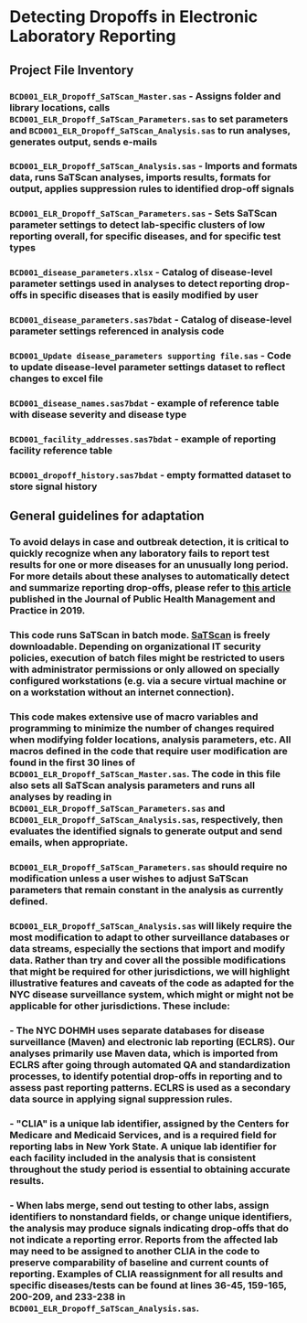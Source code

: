 # Detecting Dropoffs in Electronic Laboratory Reporting
## Project File Inventory
### `BCD001_ELR_Dropoff_SaTScan_Master.sas` - Assigns folder and library locations, calls `BCD001_ELR_Dropoff_SaTScan_Parameters.sas` to set parameters and `BCD001_ELR_Dropoff_SaTScan_Analysis.sas` to run analyses, generates output, sends e-mails
### `BCD001_ELR_Dropoff_SaTScan_Analysis.sas` - Imports and formats data, runs SaTScan analyses, imports results, formats for output,  applies suppression rules to identified drop-off signals
### `BCD001_ELR_Dropoff_SaTScan_Parameters.sas` - Sets SaTScan parameter settings to detect lab-specific clusters of low reporting overall, for specific diseases, and for specific test types
### `BCD001_disease_parameters.xlsx` - Catalog of disease-level parameter settings used in analyses to detect reporting drop-offs in specific diseases that is easily modified by user
### `BCD001_disease_parameters.sas7bdat` - Catalog of disease-level parameter settings referenced in analysis code
### `BCD001_Update disease_parameters supporting file.sas` - Code to update disease-level parameter settings dataset to reflect changes to excel file
### `BCD001_disease_names.sas7bdat` - example of reference table with disease severity and disease type
### `BCD001_facility_addresses.sas7bdat` - example of reporting facility reference table
### `BCD001_dropoff_history.sas7bdat` - empty formatted dataset to store signal history

## General guidelines for adaptation
### To avoid delays in case and outbreak detection, it is critical to quickly recognize when any laboratory fails to report test results for one or more diseases for an unusually long period. For more details about these analyses to automatically detect and summarize reporting drop-offs, please refer to [this article](https://journals.lww.com/jphmp/Abstract/publishahead/Detecting_Drop_offs_in_Electronic_Laboratory.99408.aspx) published in the Journal of Public Health Management and Practice in 2019.
### This code runs SaTScan in batch mode. [SaTScan](https://www.satscan.org) is freely downloadable. Depending on organizational IT security policies, execution of batch files might be restricted to users with administrator permissions or only allowed on specially configured workstations (e.g. via a secure virtual machine or on a workstation without an internet connection). 
### This code makes extensive use of macro variables and programming to minimize the number of changes required when modifying folder locations, analysis parameters, etc. All macros defined in the code that require user modification are found in the first 30 lines of `BCD001_ELR_Dropoff_SaTScan_Master.sas`. The code in this file also sets all SaTScan analysis parameters and runs all analyses by reading in `BCD001_ELR_Dropoff_SaTScan_Parameters.sas` and `BCD001_ELR_Dropoff_SaTScan_Analysis.sas`, respectively, then evaluates the identified signals to generate output and send emails, when appropriate.
### `BCD001_ELR_Dropoff_SaTScan_Parameters.sas` should require no modification unless a user wishes to adjust SaTScan parameters that remain constant in the analysis as currently defined.
### `BCD001_ELR_Dropoff_SaTScan_Analysis.sas` will likely require the most modification to adapt to other surveillance databases or data streams, especially the sections that import and modify data. Rather than try and cover all the possible modifications that might be required for other jurisdictions, we will highlight illustrative features and caveats of the code as adapted for the NYC disease surveillance system, which might or might not be applicable for other jurisdictions. These include:
### - The NYC DOHMH uses separate databases for disease surveillance (Maven) and electronic lab reporting (ECLRS). Our analyses primarily use Maven data, which is imported from ECLRS after going through automated QA and standardization processes, to identify potential drop-offs in reporting and to assess past reporting patterns. ECLRS is used as a secondary data source in applying signal suppression rules.
### - "CLIA" is a unique lab identifier, assigned by the Centers for Medicare and Medicaid Services, and is a required field for reporting labs in New York State. A unique lab identifier for each facility included in the analysis that is consistent throughout the study period is essential to obtaining accurate results.
### - When labs merge, send out testing to other labs, assign identifiers to nonstandard fields, or change unique identifiers, the analysis may produce signals indicating drop-offs that do not indicate a reporting error. Reports from the affected lab may need to be assigned to another CLIA in the code to preserve comparability of baseline and current counts of reporting. Examples of CLIA reassignment for all results and specific diseases/tests can be found at lines 36-45, 159-165, 200-209, and 233-238 in  `BCD001_ELR_Dropoff_SaTScan_Analysis.sas`.

